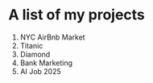 # A list of my projects
1. NYC AirBnb Market <br>
2. Titanic <br>
3. Diamond <br>
4. Bank Marketing <br>
5. AI Job 2025 <br>